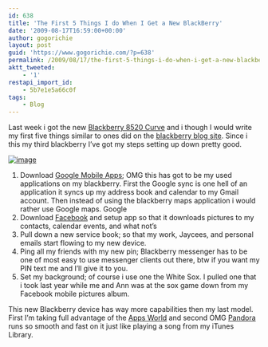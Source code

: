 ```yaml
---
id: 638
title: 'The First 5 Things I do When I Get a New BlackBerry'
date: '2009-08-17T16:59:00+00:00'
author: gogorichie
layout: post
guid: 'https://www.gogorichie.com/?p=638'
permalink: /2009/08/17/the-first-5-things-i-do-when-i-get-a-new-blackberry/
aktt_tweeted:
    - '1'
restapi_import_id:
    - 5b7e1e5a66c0f
tags:
    - Blog
---
```


Last week i got the new [Blackberry 8520 Curve](http://na.blackberry.com/eng/devices/blackberrycurve8500/) and i though I would write my first five things similar to ones did on the [blackberry blog site](http://blogs.blackberry.com/2009/07/the-first-5-things---andrey.html). Since i this my third blackberry I’ve got my steps setting up down pretty good.

[![image](https://www.gogorichie.com/wp-content/uploads/2009/08/image_thumb.png "image")](https://www.gogorichie.com/wp-content/uploads/2009/08/image.png)

1. Download [Google Mobile Apps](http://www.google.com/mobile/); OMG this has got to be my used applications on my blackberry. First the Google sync is one hell of an application it syncs up my address book and calendar to my Gmail account. Then instead of using the blackberry maps application i would rather use Google maps. Google
2. Download [Facebook](http://na.blackberry.com/eng/devices/features/social/facebook.jsp) and setup app so that it downloads pictures to my contacts, calendar events, and what not’s
3. Pull down a new service book; so that my work, Jaycees, and personal emails start flowing to my new device.
4. Ping all my friends with my new pin; Blackberry messenger has to be one of most easy to use messenger clients out there, btw if you want my PIN text me and I’ll give it to you.
5. Set my background; of course i use one the White Sox. I pulled one that i took last year while me and Ann was at the sox game down from my Facebook mobile pictures album.

This new Blackberry device has way more capabilities then my last model. First I’m taking full advantage of the [Apps World](http://na.blackberry.com/eng/services/appworld/?iid=AppWorld_Homepage) and second OMG [Pandora](http://www.pandora.com/blackberry) runs so smooth and fast on it just like playing a song from my iTunes Library.